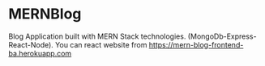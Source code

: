 # MERNBlog
Blog Application built with MERN Stack technologies. (MongoDb-Express-React-Node). You can react website from https://mern-blog-frontend-ba.herokuapp.com
